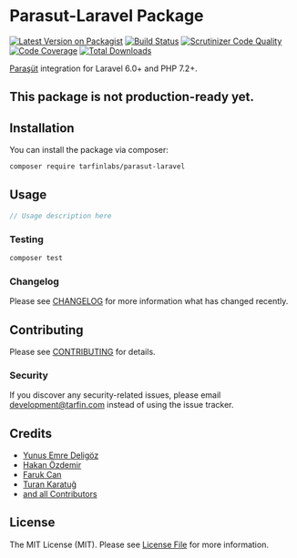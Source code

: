 # Parasut-Laravel Package

[![Latest Version on Packagist](https://img.shields.io/packagist/v/tarfinlabs/parasut-laravel.svg?style=flat-square)](https://packagist.org/packages/tarfinlabs/parasut-laravel)
[![Build Status](https://scrutinizer-ci.com/g/tarfin-labs/parasut-laravel/badges/build.png?b=master)](https://scrutinizer-ci.com/g/tarfin-labs/parasut-laravel/build-status/master)
[![Scrutinizer Code Quality](https://scrutinizer-ci.com/g/tarfin-labs/parasut-laravel/badges/quality-score.png?b=master)](https://scrutinizer-ci.com/g/tarfin-labs/parasut-laravel/?branch=master)
[![Code Coverage](https://scrutinizer-ci.com/g/tarfin-labs/parasut-laravel/badges/coverage.png?b=master)](https://scrutinizer-ci.com/g/tarfin-labs/parasut-laravel/?branch=master)
[![Total Downloads](https://img.shields.io/packagist/dt/tarfinlabs/parasut-laravel.svg?style=flat-square)](https://packagist.org/packages/tarfinlabs/parasut-laravel)

[Paraşüt](https://www.parasut.com) integration for Laravel 6.0+ and PHP 7.2+.

## This package is not production-ready yet.

## Installation

You can install the package via composer:

```bash
composer require tarfinlabs/parasut-laravel
```

## Usage

``` php
// Usage description here
```

### Testing

``` bash
composer test
```

### Changelog

Please see [CHANGELOG](CHANGELOG.md) for more information what has changed recently.

## Contributing

Please see [CONTRIBUTING](CONTRIBUTING.md) for details.

### Security

If you discover any security-related issues, please email development@tarfin.com instead of using the issue tracker.

## Credits

- [Yunus Emre Deligöz](https://github.com/deligoez)
- [Hakan Özdemir](https://github.com/hozdemir)
- [Faruk Can](https://github.com/frkcn)
- [Turan Karatuğ](https://github.com/tkaratug)
- [and all Contributors](../../contributors)

## License

The MIT License (MIT). Please see [License File](LICENSE.md) for more information.